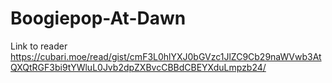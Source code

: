 # Boogiepop-At-Dawn

Link to reader https://cubari.moe/read/gist/cmF3L0hlYXJ0bGVzc1JlZC9Cb29naWVwb3AtQXQtRGF3bi9tYWluL0Jvb2dpZXBvcCBBdCBEYXduLmpzb24/
